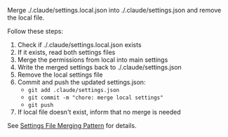 Merge ./.claude/settings.local.json into ./.claude/settings.json and remove the local file.

Follow these steps:
1. Check if ./.claude/settings.local.json exists
2. If it exists, read both settings files
3. Merge the permissions from local into main settings
4. Write the merged settings back to ./.claude/settings.json
5. Remove the local settings file
6. Commit and push the updated settings.json:
   - `git add .claude/settings.json`
   - `git commit -m "chore: merge local settings"`
   - `git push`
7. If local file doesn't exist, inform that no merge is needed

See [Settings File Merging Pattern](../../kb/settings-file-merging-pattern.md) for details.